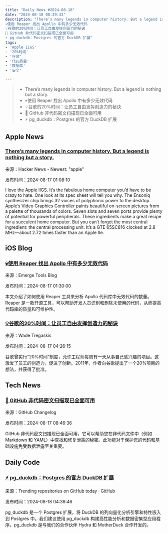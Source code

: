 ```yaml
---
title: "Daily News #2024-08-18"
date: "2024-08-18 08:39:33"
description: "There’s many legends in computer history. But a legend is nothing but a story.
💀使用 Reaper 找出 Apollo 中有多少无效代码
💡谷歌的20%时间：让员工自由发挥创造力的秘诀
🎉 GitHub 非代码密文扫描现已全面可用
⚡️ pg_duckdb：Postgres 的官方 DuckDB 扩展"
tags: 
- 'Apple IIGS'
- '20%时间'
- '谷歌'
- '代码质量'
- '数据库'
- '安全'

---
```


> - There’s many legends in computer history. But a legend is nothing but a story.
> - 💀使用 Reaper 找出 Apollo 中有多少无效代码
> - 💡谷歌的20%时间：让员工自由发挥创造力的秘诀
> - 🎉 GitHub 非代码密文扫描现已全面可用
> - ⚡️ pg_duckdb：Postgres 的官方 DuckDB 扩展

## Apple News

### [There’s many legends in computer history. But a legend is nothing but a story.](https://www.userlandia.com/home/iigs-mhz-myth)

来源：Hacker News - Newest: "apple"

发布时间：2024-08-17 01:08:10

I love the Apple IIGS. It’s the fabulous home computer you’d have to be crazy to hate. One look at its spec sheet will tell you why. The Ensoniq synthesizer chip brings 32 voices of polyphonic power to the desktop. Apple’s Video Graphics Controller paints beautiful on-screen pictures from a palette of thousands of colors. Seven slots and seven ports provide plenty of potential for powerful peripherals. These ingredients make a great recipe for a succulent home computer. But you can’t forget the most central ingredient: the central processing unit. It’s a GTE 65SC816 clocked at 2.8 MHz—about 2.72 times faster than an Apple IIe.

## iOS Blog

### [💀使用 Reaper 找出 Apollo 中有多少无效代码](https://www.emergetools.com/deep-dives/apollo)

来源：Emerge Tools Blog

发布时间：2024-08-17 01:30:00

本文介绍了如何使用 Reaper 工具来分析 Apollo 代码库中无效代码的数量。Reaper 是一款开源工具，可以帮助开发人员识别和删除未使用的代码，从而提高代码库的质量和可维护性。

### [💡谷歌的20%时间：让员工自由发挥创造力的秘诀](https://wadetregaskis.com/red-light/)

来源：Wade Tregaskis

发布时间：2024-08-17 04:26:15

谷歌曾实行“20%时间”制度，允许工程师每周有一天从事自己感兴趣的项目。这激发了员工的创造力，促进了创新。2011年，作者向谷歌提出了一个20%项目的想法，并获得了批准。

## Tech News

### [🎉 GitHub 非代码密文扫描现已全面可用](https://github.blog/changelog/2024-08-16-secret-scanning-for-non-code-github-surfaces-is-now-generally-available)

来源：GitHub Changelog

发布时间：2024-08-17 08:46:36

GitHub 非代码密文扫描现已全面可用，它可以帮助您在非代码文件中（例如 Markdown 和 YAML）中查找和修复泄露的秘密。此功能对于保护您的代码和基础设施免受数据泄露至关重要。

## Daily Code

### [⚡️ pg_duckdb：Postgres 的官方 DuckDB 扩展](https://github.com/duckdb/pg_duckdb)

来源：Trending repositories on GitHub today · GitHub

发布时间：2024-08-18 04:39:46

pg_duckdb 是一个 Postgres 扩展，将 DuckDB 的列向量化分析引擎和特性嵌入到 Postgres 中。我们建议使用 pg_duckdb 构建高性能分析和数据密集型应用程序。pg_duckdb 是与我们的合作伙伴 Hydra 和 MotherDuck 合作开发的。
